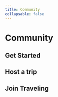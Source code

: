 ```yaml
---
title: Community
collapsable: false
---
```


# Community

## Get Started

## Host a trip

## Join Traveling